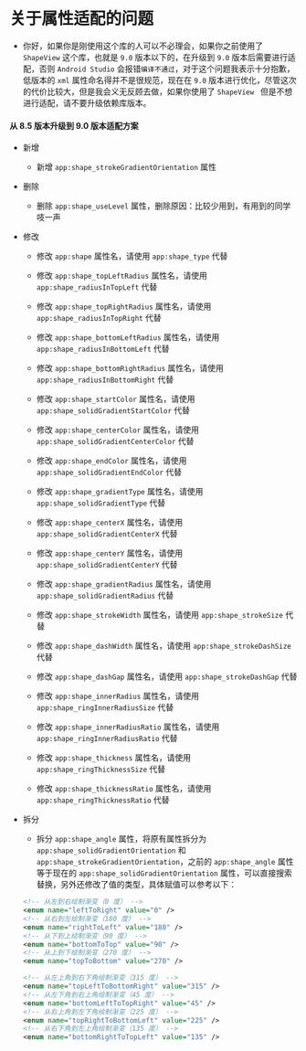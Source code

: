 # 关于属性适配的问题

* 你好，如果你是刚使用这个库的人可以不必理会，如果你之前使用了 `ShapeView` 这个库，也就是 `9.0` 版本以下的，在升级到 `9.0` 版本后需要进行适配，否则 `Android Studio` 会报错`编译不通过`，对于这个问题我表示十分抱歉，低版本的 `xml` 属性命名得并不是很规范，现在在 `9.0` 版本进行优化，尽管这次的代价比较大，但是我会义无反顾去做，如果你使用了 `ShapeView ` 但是不想进行适配，请不要升级依赖库版本。

#### 从 8.5 版本升级到 9.0 版本适配方案

* 新增

    * 新增 `app:shape_strokeGradientOrientation` 属性

* 删除

    * 删除 `app:shape_useLevel` 属性，删除原因：比较少用到，有用到的同学吱一声

* 修改

    * 修改 `app:shape` 属性名，请使用 `app:shape_type` 代替

    * 修改 `app:shape_topLeftRadius` 属性名，请使用 `app:shape_radiusInTopLeft` 代替

    * 修改 `app:shape_topRightRadius` 属性名，请使用 `app:shape_radiusInTopRight` 代替

    * 修改 `app:shape_bottomLeftRadius` 属性名，请使用 `app:shape_radiusInBottomLeft` 代替

    * 修改 `app:shape_bottomRightRadius` 属性名，请使用 `app:shape_radiusInBottomRight` 代替

    * 修改 `app:shape_startColor` 属性名，请使用 `app:shape_solidGradientStartColor` 代替

    * 修改 `app:shape_centerColor` 属性名，请使用 `app:shape_solidGradientCenterColor` 代替

    * 修改 `app:shape_endColor` 属性名，请使用 `app:shape_solidGradientEndColor` 代替

    * 修改 `app:shape_gradientType` 属性名，请使用 `app:shape_solidGradientType` 代替

    * 修改 `app:shape_centerX` 属性名，请使用 `app:shape_solidGradientCenterX` 代替

    * 修改 `app:shape_centerY` 属性名，请使用 `app:shape_solidGradientCenterY` 代替

    * 修改 `app:shape_gradientRadius` 属性名，请使用 `app:shape_solidGradientRadius` 代替

    * 修改 `app:shape_strokeWidth` 属性名，请使用 `app:shape_strokeSize` 代替

    * 修改 `app:shape_dashWidth` 属性名，请使用 `app:shape_strokeDashSize` 代替

    * 修改 `app:shape_dashGap` 属性名，请使用 `app:shape_strokeDashGap` 代替

    * 修改 `app:shape_innerRadius` 属性名，请使用 `app:shape_ringInnerRadiusSize` 代替

    * 修改 `app:shape_innerRadiusRatio` 属性名，请使用 `app:shape_ringInnerRadiusRatio` 代替

    * 修改 `app:shape_thickness` 属性名，请使用 `app:shape_ringThicknessSize` 代替

    * 修改 `app:shape_thicknessRatio` 属性名，请使用 `app:shape_ringThicknessRatio` 代替

* 拆分

    * 拆分 `app:shape_angle` 属性，将原有属性拆分为 `app:shape_solidGradientOrientation` 和 `app:shape_strokeGradientOrientation`，之前的 `app:shape_angle` 属性等于现在的 `app:shape_solidGradientOrientation` 属性，可以直接搜索替换，另外还修改了值的类型，具体赋值可以参考以下：

    ```xml
    <!-- 从左到右绘制渐变（0 度） -->
    <enum name="leftToRight" value="0" />
    <!-- 从右到左绘制渐变（180 度） -->
    <enum name="rightToLeft" value="180" />
    <!-- 从下到上绘制渐变（90 度） -->
    <enum name="bottomToTop" value="90" />
    <!-- 从上到下绘制渐变（270 度） -->
    <enum name="topToBottom" value="270" />

    <!-- 从左上角到右下角绘制渐变（315 度） -->
    <enum name="topLeftToBottomRight" value="315" />
    <!-- 从左下角到右上角绘制渐变（45 度） -->
    <enum name="bottomLeftToTopRight" value="45" />
    <!-- 从右上角到左下角绘制渐变（225 度） -->
    <enum name="topRightToBottomLeft" value="225" />
    <!-- 从右下角到左上角绘制渐变（135 度） -->
    <enum name="bottomRightToTopLeft" value="135" />
    ```